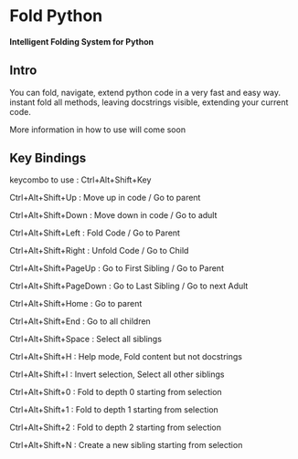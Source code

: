 # Fold Python
#### Intelligent Folding System for Python

## Intro
You can fold, navigate, extend python code in a very fast and easy way.
instant fold all methods, leaving docstrings visible, extending your current code.

More information in how to use will come soon

## Key Bindings
keycombo to use : Ctrl+Alt+Shift+Key

Ctrl+Alt+Shift+Up : Move up in code / Go to parent

Ctrl+Alt+Shift+Down : Move down in code / Go to adult

Ctrl+Alt+Shift+Left : Fold Code / Go to Parent

Ctrl+Alt+Shift+Right : Unfold Code / Go to Child

Ctrl+Alt+Shift+PageUp : Go to First Sibling / Go to Parent

Ctrl+Alt+Shift+PageDown : Go to Last Sibling / Go to next Adult

Ctrl+Alt+Shift+Home : Go to parent

Ctrl+Alt+Shift+End : Go to all children

Ctrl+Alt+Shift+Space : Select all siblings

Ctrl+Alt+Shift+H : Help mode, Fold content but not docstrings

Ctrl+Alt+Shift+I : Invert selection, Select all other siblings

Ctrl+Alt+Shift+0 : Fold to depth 0 starting from selection

Ctrl+Alt+Shift+1 : Fold to depth 1 starting from selection

Ctrl+Alt+Shift+2 : Fold to depth 2 starting from selection

Ctrl+Alt+Shift+N : Create a new sibling starting from selection



